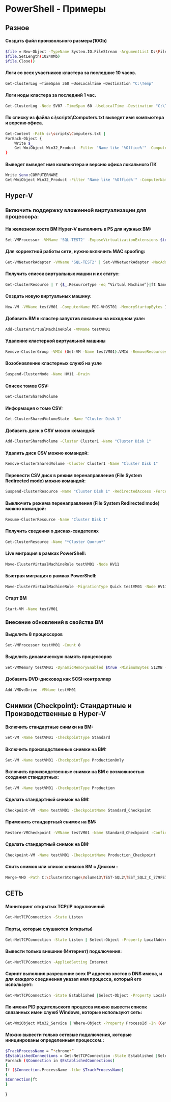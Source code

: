 # PowerShell - Примеры

## Разное

#### Создать файл произвольного размера(10Gb)

```bash
$file = New-Object -TypeName System.IO.FileStream -ArgumentList D:\File_random_size.txt,Create,ReadWrite
$file.SetLength(10240Mb)
$file.Close()
```


#### Логи со всех участников кластера за последние 10 часов.

```bash
Get-ClusterLog –TimeSpan 360 –UseLocalTime –Destination "C:\Temp"
```

#### Логи ноды кластера за последний 1 час.

```bash
Get-ClusterLog -Node SV07 -TimeSpan 60 -UseLocalTime -Destination "C:\Temp"
```

#### По списку из файла c:\scripts\Computers.txt выведет имя компьютера и версию офиса.

```bash
Get-Content -Path c:\scripts\Computers.txt |
ForEach-Object {
    Write $_
    Get-WmiObject Win32_Product -Filter "Name like '%Office%'" -ComputerName $_ | Select Name, Version
}
```
#### Выведет выведет имя компьютера и версию офиса локального ПК

```bash
Write $env:COMPUTERNAME
Get-WmiObject Win32_Product -Filter "Name like '%Office%'" -ComputerName $env:COMPUTERNAME | Select Name, Version
```


## Hyper-V

### Включить поддержку вложенной виртуализации для процессора:
#### На железном хосте ВМ Hyper-V выполнить в PS для нужных ВМ:

```bash
Set-VMProcessor -VMName 'SQL-TEST2' -ExposeVirtualizationExtensions $true
```

#### Для корректной работы сети, нужно включить MAC spoofing:

```bash
Get-VMNetworkAdapter -VMName 'SQL-TEST2' | Set-VMNetworkAdapter -MacAddressSpoofing On
```

#### Получить список виртуальных машин и их статус:

```bash
Get-ClusterResource | ? {$_.ResourceType -eq “Virtual Machine”}|ft Name, State -AutoSize
```

#### Создать новую виртуальных машину:

```bash
New-VM -VMName testVM01 -ComputerName PDC-VHOST01 -MemoryStartupBytes 1024Mb -SwitchName Datacenter -NewVHDPath C:\ClusterStorage\Volume2\TestVM01\testVM01.vhdx -NewVHDSizeBytes 127Gb -Path C:\ClusterStorage\Volume2\TestVM01 -Generation 2 -Verbose
```


#### Добавить ВМ в кластер запустив локально на исходном узле:

```bash
Add-ClusterVirtualMachineRole -VMName testVM01
```

#### Удаление кластерной виртуальной машины

```bash
Remove-ClusterGroup -VMId (Get-VM -Name testVM01).VMId -RemoveResources
```

#### Возобновление кластерных служб на узле

```bash
Suspend-ClusterNode -Name HV11 -Drain
```

#### Список томов CSV:

```bash
Get-ClusterSharedVolume
```

#### Информация о томе CSV:

```bash
Get-ClusterSharedVolumeState -Name "Cluster Disk 1"
```

#### Добавить диск в CSV можно командой:

```bash
Add-ClusterSharedVolume -Cluster Cluster1 -Name "Cluster Disk 1"
```

#### Удалить диск CSV можно командой:

```bash
Remove-ClusterSharedVolume -Cluster Cluster1 -Name "Cluster Disk 1"
```

#### Перевести CSV диск в режим перенаправления (File System Redirected mode) можно командой:

```bash
Suspend-ClusterResource -Name "Cluster Disk 1" -RedirectedAccess -Force
```

#### Выключить режима перенаправления (File System Redirected mode) можно командой:

```bash
Resume-ClusterResource -Name "Cluster Disk 1"
```

#### Получить сведения о дисках-свидетелях

 ```bash
Get-ClusterResource -Name "*Cluster Quorum*"
```

#### Live миграция в рамках PowerShell:

```bash
Move-ClusterVirtualMachineRole testVM01 -Node HV11
```

#### Быстрая миграция в рамках PowerShell:

```bash
Move-ClusterVirtualMachineRole -MigrationType Quick testVM01 -Node HV11
```

#### Старт ВМ
```bash
Start-VM -Name testVM01
```

### Внесение обновлений в свойства ВМ

#### Выделить 8 процессоров
```bash
Set-VMProcessor testVM01 -Count 8
```

#### Выделить динамическую память процессоров
```bash
Set-VMMemory testVM01 -DynamicMemoryEnabled $true -MinimumBytes 512MB -StartupBytes 2048MB -MaximumBytes 8GB
```

#### Добавить DVD-дисковод как SCSI-контроллер
```bash
Add-VMDvdDrive -VMName testVM01
```


## Снимки (Checkpoint): Стандартные и Производственные в Hyper-V

#### Включить стандартные снимки на ВМ:
```bash
Set-VM -Name testVM01 -CheckpointType Standard
```

#### Включить производственные снимки на ВМ:
```bash
Set-VM -Name testVM01 -CheckpointType ProductionOnly
```

#### Включить производственные снимки на ВМ с возможностью создания стандартных:
```bash
Set-VM -Name testVM01 -CheckpointType Production
```


#### Сделать стандартный снимок на ВМ:
```bash
Checkpoint-VM -Name testVM01 -CheckpointName Standard_Checkpoint
```

#### Применить стандартный снимок на ВМ:
```bash
Restore-VMCheckpoint -VMName testVM01 -Name Standard_Checkpoint -Confirm:$false
```

#### Сделать стандартный снимок на ВМ:
```bash
Checkpoint-VM -Name testVM01 -CheckpointName Production_Checkpoint
```

#### Слить снимок или список снимков ВМ с Диском :
```bash
Merge-VHD -Path C:\ClusterStorage\Volume13\TEST-SQL2\TEST_SQL2_C_779FE71D-DC72-46EA-B874-2349FDB4D021.avhdx -DestinationPath C:\ClusterStorage\Volume13\TEST-SQL2\TEST_SQL2_C.vhdx
```


## СЕТЬ

#### Мониторинг открытых TCP/IP подключений
```bash
Get-NetTCPConnection -State Listen
```

#### Порты, которые слушаются (открыты) 
```bash
Get-NetTCPConnection -State Listen | Select-Object -Property LocalAddress, LocalPort, RemoteAddress, RemotePort, State | Sort-Object LocalPort |ft
```

#### Вывести только внешние (Интернет) подключения:

```bash
Get-NetTCPConnection -AppliedSetting Internet
```

#### Скрипт выполнил разрешение всех IP адресов хостов в DNS имена, и для каждого соединения указал имя процесса, который его использует:
```bash
Get-NetTCPConnection -State Established |Select-Object -Property LocalAddress, LocalPort,@{name='RemoteHostName';expression={(Resolve-DnsName $_.RemoteAddress).NameHost}},RemoteAddress, RemotePort, State,@{name='ProcessName';expression={(Get-Process -Id $_.OwningProcess). Path}},OffloadState,CreationTime |ft
```


#### По имени PID родительского процесса можно вывести список связанных имен служб Windows, которые используют сеть:

```bash
Get-WmiObject Win32_Service | Where-Object -Property ProcessId -In (Get-NetTCPConnection).OwningProcess | Where-Object -Property State -eq Running | Format-Table ProcessId, Name, Caption, StartMode, State, Status, PathName
```


#### Можно вывести только сетевые подключения, которые инициированы определенным процессом.:

```bash
$TrackProcessName = “*chrome*”
$EstablishedConnections = Get-NetTCPConnection -State Established |Select-Object -Property LocalAddress, LocalPort,@{name='RemoteHostName';expression={(Resolve-DnsName $_.RemoteAddress).NameHost}},RemoteAddress, RemotePort, State,@{name='ProcessName';expression={(Get-Process -Id $_.OwningProcess). Path}}, OffloadState,CreationTime
Foreach ($Connection in $EstablishedConnections)
{
If ($Connection.ProcessName -like $TrackProcessName)
{
$Connection|ft
}
```
}

